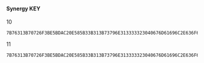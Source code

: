 #### Synergy KEY

10
```
7B76313B70726F3BE5BDAC20E585B33B313B73796E313333323040676D61696C2E636F6D3B3B3B7D
```

11
```
7B76313B70726F3BE5BDAC20E585B33B313B73796E313333323040676D61696C2E636F6D3B3B303B307D
```
